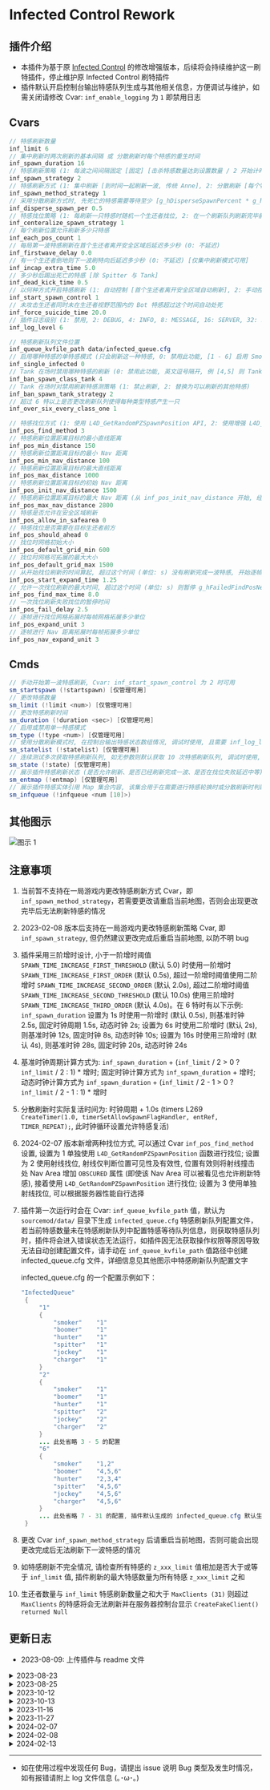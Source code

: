 # Infected Control Rework

## 插件介绍
- 本插件为基于原 [Infected Control](https://github.com/GlowingTree880/L4D2_LittlePlugins/tree/main/Infected_Control) 的修改增强版本，后续将会持续维护这一刷特插件，停止维护原 Infected Control 刷特插件
- 插件默认开启控制台输出特感队列生成与其他相关信息，方便调试与维护，如需关闭请修改 Cvar: `inf_enable_logging` 为 `1` 即禁用日志

## Cvars
```java
// 特感刷新数量
inf_limit 6
// 集中刷新时两次刷新的基本间隔 或 分散刷新时每个特感的重生时间
inf_spawn_duration 16
// 特感刷新策略 (1: 每波之间间隔固定 [固定] [击杀特感数量达到设置数量 / 2 开始计时], 2: 每波之间间隔根据击杀情况自动调整 [动态] [击杀特感数量达到设置数量 / 2 或 击杀强控特感数量达到强控总数 / 2 + 1 特时开始计时])
inf_spawn_strategy 2
// 特感刷新方式 (1: 集中刷新 [到时间一起刷新一波, 传统 Anne], 2: 分散刷新 [每个特感单独按 g_hSpawnDuration 计时, 到时间不会一起刷新一波, 类似 Ast])
inf_spawn_method_strategy 1
// 采用分散刷新方式时, 先死亡的特感需要等待至少 [g_hDisperseSpawnPercent * g_hInfectedLimit] 取下整 个特感复活时间完成或在场才允许复活, [如配置 5 特感, 本值为 0.5, 则先死亡的特感需要等待至少 3 只特感复活完成或在场至少 3 只特感才可复活]
inf_disperse_spawn_per 0.5
// 特感找位策略 (1: 每刷新一只特感时随机一个生还者找位, 2: 在一个刷新队列刷新完毕前都以一个生还者找位, 3: 总是以路程最大的生还者找位, 4: 总是以路程最小的生还者找位)
inf_centeralize_spawn_strategy 1
// 每个刷新位置允许刷新多少只特感
inf_each_pos_count 1
// 每局第一波特感刷新在首个生还者离开安全区域后延迟多少秒 (0: 不延迟)
inf_firstwave_delay 0.0
// 有一个生还者倒地则下一波刷特向后延迟多少秒 (0: 不延迟) [仅集中刷新模式可用]
inf_incap_extra_time 5.0
// 多少秒后踢出死亡的特感 [除 Spitter 与 Tank]
inf_dead_kick_time 0.5
// 以何种方式开启特感刷新 (1: 自动控制 [首个生还者离开安全区域自动刷新], 2: 手动控制 [需要输入 !startspawn 指令, 适配 Anne text.smx 插件])
inf_start_spawn_control 1
// 未攻击生还者同时未在生还者视野范围内的 Bot 特感超过这个时间自动处死
inf_force_suicide_time 20.0
// 插件日志级别 (1: 禁用, 2: DEBUG, 4: INFO, 8: MESSAGE, 16: SERVER, 32: ERROR) 数字相加, 6 = 2 + 4 表示同时启用 DEBUG 与 INFO 功能
inf_log_level 6

// 特感刷新队列文件位置
inf_queue_kvfile_path data/infected_queue.cfg
// 启用哪种特感的单特感模式 (只会刷新这一种特感, 0: 禁用此功能, [1 - 6] 启用 Smoker, Boomer, Hunter, Spitter, Jockey, Charger 的单特感模式)
inf_single_infected 0
// Tank 在场时禁用哪种特感的刷新 (0: 禁用此功能, 英文逗号隔开, 例 [4,5] 则 Tank 在场时禁用 Spitter 与 Jockey 刷新)
inf_ban_spawn_class_tank 4
// Tank 在场时对禁用刷新特感测策略 (1: 禁止刷新, 2: 替换为可以刷新的其他特感)
inf_ban_spawn_tank_strategy 2
// 超过 6 特以上是否更改刷新队列使得每种类型特感产生一只
inf_over_six_every_class_one 1

// 特感找位方式 (1: 使用 L4D_GetRandomPZSpawnPosition API, 2: 使用增强 L4D_GetRandomPZSpawnPosition API, 3: 使用射线找位)
inf_pos_find_method 3
// 特感刷新位置距离目标的最小直线距离
inf_pos_min_distance 150
// 特感刷新位置距离目标的最小 Nav 距离
inf_pos_min_nav_distance 100
// 特感刷新位置距离目标的最大直线距离
inf_pos_max_distance 1000
// 特感刷新位置距离目标的初始 Nav 距离
inf_pos_init_nav_distance 1500
// 特感刷新位置距离目标的最大 Nav 距离 (从 inf_pos_init_nav_distance 开始, 经过 inf_pos_start_expand_time 时间开始以每帧 inf_pos_nav_expand_unit 值进行 Nav 距离增加, 直到增加到 inf_pos_max_nav_distance 为止)
inf_pos_max_nav_distance 2800
// 特感是否允许在安全区域刷新
inf_pos_allow_in_safearea 0
// 特感找位是否需要在目标生还者前方
inf_pos_should_ahead 0
// 找位时网格初始大小
inf_pos_default_grid_min 600
// 找位时网格可拓展的最大大小
inf_pos_default_grid_max 1500
// 从开始找位刷新的时间算起, 超过这个时间 (单位: s) 没有刷新完成一波特感, 开始逐帧进行找位网格拓展
inf_pos_start_expand_time 1.25
// 允许一次找位刷新的最大时间, 超过这个时间 (单位: s) 则暂停 g_hFailedFindPosNextDelay 时间后继续启动找位 (0: 无上限)
inf_pos_find_max_time 8.0
// 一次找位刷新失败找位的暂停时间
inf_pos_fail_delay 2.5
// 逐帧进行找位网格拓展时每帧网格拓展多少单位
inf_pos_expand_unit 3
// 逐帧进行 Nav 距离拓展时每帧拓展多少单位
inf_pos_nav_expand_unit 3

``````

## Cmds
```java
// 手动开始第一波特感刷新, Cvar: inf_start_spawn_control 为 2 时可用
sm_startspawn (!startspawn) [仅管理可用]
// 更改特感数量
sm_limit (!limit <num>) [仅管理可用]
// 更改特感刷新时间
sm_duration (!duration <sec>) [仅管理可用]
// 启用或禁用单一特感模式
sm_type (!type <num>) [仅管理可用]
// 使用分散刷新模式时, 在控制台输出特感状态数组情况, 调试时使用, 且需要 inf_log_level 等级包含 2 (DEBUG) 时可将结果展示到控制台上
sm_statelist (!statelist) [仅管理可用]
// 连续测试多次获取特感刷新队列, 如无参数则默认获取 10 次特感刷新队列, 调试时使用, 且需要 inf_log_level 等级包含 2 (DEBUG) 时可将结果展示到控制台上
sm_state (!state) [仅管理可用]
// 展示插件特感刷新状态 (是否允许刷新、是否已经刷新完成一波、是否在找位失败延迟中等)
sm_entmap (!entmap) [仅管理可用]
// 展示插件特感实体引用 Map 集合内容, 该集合用于在需要进行特感轮换时或分散刷新时判断死亡的特感是否是插件刷出的, 防止非法特感干扰插件刷新导致刷特数量不准确的情况
sm_infqueue (!infqueue <num [10]>)
``````

## 其他图示
![图示 1](./pic/feat.png)

## 注意事项
1. 当前暂不支持在一局游戏内更改特感刷新方式 Cvar，即 `inf_spawn_method_strategy`，若需要更改请重启当前地图，否则会出现更改完毕后无法刷新特感的情况
2. 2023-02-08 版本后支持在一局游戏内更改特感刷新策略 Cvar, 即 `inf_spawn_strategy`, 但仍然建议更改完成后重启当前地图, 以防不明 bug
3. 插件采用三阶增时设计, 小于一阶增时阈值 `SPAWN_TIME_INCREASE_FIRST_THRESHOLD` (默认 5.0) 时使用一阶增时 `SPAWN_TIME_INCREASE_FIRST_ORDER` (默认 0.5s), 超过一阶增时阈值使用二阶增时 `SPAWN_TIME_INCREASE_SECOND_ORDER` (默认 2.0s), 超过二阶增时阈值 `SPAWN_TIME_INCREASE_SECOND_THRESHOLD` (默认 10.0s) 使用三阶增时 `SPAWN_TIME_INCREASE_THIRD_ORDER` (默认 4.0s)。在 6 特时有以下示例: `inf_spawn_duration` 设置为 1s 时使用一阶增时 (默认 0.5s), 则基准时钟 2.5s, 固定时钟周期 1.5s, 动态时钟 2s; 设置为 6s 时使用二阶增时 (默认 2s), 则基准时钟 12s, 固定时钟 8s, 动态时钟 10s; 设置为 16s 时使用三阶增时 (默认 4s), 则基准时钟 28s, 固定时钟 20s, 动态时钟 24s
4. 基准时钟周期计算方式为: `inf_spawn_duration` + (`inf_limit` / 2 > 0 ? `inf_limit` / 2 : 1) * 增时; 固定时钟计算方式为 `inf_spawn_duration` + 增时; 动态时钟计算方式为 `inf_spawn_duration` + (`inf_limit` / 2 - 1 > 0 ? `inf_limit` / 2 - 1 : 1) * 增时
5. 分散刷新时实际复活时间为: 时钟周期 + 1.0s (timers L269 `CreateTimer(1.0, timerSetAllowSpawnFlagHandler, entRef, TIMER_REPEAT);`, 此时钟循环设置允许特感复活)
6. 2024-02-07 版本新增两种找位方式, 可以通过 Cvar `inf_pos_find_method` 设置, 设置为 1 单独使用 `L4D_GetRandomPZSpawnPosition` 函数进行找位; 设置为 2 使用射线找位, 射线仅判断位置可见性及有效性, 位置有效则将射线撞击处 Nav Area 增加 `OBSCURED` 属性 (即使该 Nav Area 可以被看见也允许刷新特感), 接着使用 `L4D_GetRandomPZSpawnPosition` 进行找位; 设置为 3 使用单独射线找位, 可以根据服务器性能自行选择
7. 插件第一次运行时会在 Cvar: `inf_queue_kvfile_path` 值，默认为 `sourcemod/data/` 目录下生成 `infected_queue.cfg` 特感刷新队列配置文件，若当前特感数量未在特感刷新队列中配置特感等待队列信息，则获取特感队列时，插件将会进入错误状态无法运行，如插件因无法获取操作权限等原因导致无法自动创建配置文件，请手动在 `inf_queue_kvfile_path` 值路径中创建 infected_queue.cfg 文件，详细信息见其他图示中特感刷新队列配置文字
   
   infected_queue.cfg 的一个配置示例如下：
   ```java
   "InfectedQueue"
    {
    	"1"
    	{
    		"smoker"	"1"
    		"boomer"	"1"
    		"hunter"	"1"
    		"spitter"	"1"
    		"jockey"	"1"
    		"charger"	"1"
    	}
    	"2"
    	{
    		"smoker"	"1"
    		"boomer"	"1"
    		"hunter"	"1"
    		"spitter"	"2"
    		"jockey"	"2"
    		"charger"	"2"
    	}
        ... 此处省略 3 - 5 的配置
        "6"
    	{
    		"smoker"	"1,2"
    		"boomer"	"4,5,6"
    		"hunter"	"2,3,4"
    		"spitter"	"4,5,6"
    		"jockey"	"4,5,6"
    		"charger"	"4,5,6"
    	}
        ... 此处省略 7 - 31 的配置, 插件默认生成的 infected_queue.cfg 默认生成到 31, 相当于 31 特的配置, 实际使用时请按实际游玩需要特感数量配置
    }
   ``````
8. 更改 Cvar `inf_spawn_method_strategy` 后请重启当前地图，否则可能会出现更改完成后无法刷新下一波特感的情况
9. 如特感刷新不完全情况, 请检查所有特感的 `z_xxx_limit` 值相加是否大于或等于 `inf_limit` 值, 插件刷新的最大特感数量为所有特感 `z_xxx_limit` 之和
10. 生还者数量与 `inf_limit` 特感刷新数量之和大于 `MaxClients (31)` 则超过 `MaxClients` 的特感将会无法刷新并在服务器控制台显示 `CreateFakeClient() returned Null`

## 更新日志
- 2023-08-09: 上传插件与 readme 文件
<details>
<summary>2023-08-23</summary>
1. 修复超过 6 特无法读取特感位置队列的问题<br>
2. 增加 Cvar: inf_unreach_six_alternative 控制是否开启 6 特以下特感轮换 (1,5 特最后一个刷新的特感类型下一波不会出现, 2,3,4 特最后两个刷新的特感类型下一波不会出现, 需要保证该特感类型允许刷新, 即 z_xxx_limit 不为 0)<br>
3. 修复检查基准时钟及动态时钟是否允许被触发相关函数中特感总数及强控阈值获取错误的问题
</details>

<details>
<summary>2023-08-25</summary>
1. 更改一些特感刷新队列的生成策略与 Tank 在场时特感的替换策略<br>
2. 修复特感实际刷新位置为 rayEndPos + PLAYER_HEIGHT 的问题
</details>

<details>
<summary>2023-10-12</summary>
1. 增加 Cvar: inf_pos_init_nav_distance 与 inf_pos_nav_expand_unit 实现找位时 Nav 距离随着时间增大而增大<br>
2. 更改 6 特以下特感轮换实现方式为使用 InfectedEntityReferenceMap 与记录击杀顺序实现<br>
3. 增加特感刷出时实体有效性检验
</details>

<details>
<summary>2023-10-13</summary>
1. 上传插件及 inc 文件，修复 `2023-10-12` 更新导致的分散刷新无法刷特的问题
</details>

<details>
<summary>2023-11-16</summary>
1. 更新 natives_and_forwards.sp 修复直接拉取源码编译由于部分 forward 签名与调用时传参不一而导致的无法刷新特感的情况<br>
2. 修复开启生还者倒地增时时增时时间不准确的问题<br>
3. 修复固定/动态时钟触发时间早于本波次基准时钟触发时间时并未删除基准时钟导致连续刷新两波特感的问题<br>
4. 修复特感刷新时钟部分参数，日志记录不准确的问题
</details>

<details>
<summary>2023-11-27</summary>
1. 增加分散刷新模式对固定时间间隔与动态时间间隔刷新的支持<br>
2. 修复分散刷新模式 round_start 初始化时并未重置特感状态数组的问题<br>
3. inf_pos_find 增加判断条件，随机选择一个射线起始位置后先检查到目标生还者的直线距离，若小于 inf_pos_min_distance 则立即开始随机下一个位置，减少判断过近的位置<br>
4. 优化 6 特以下特感轮换算法, 解决死循环从而导致服务器无响应的问题
</details>

<details>
<summary>2024-02-07</summary>
1. 改进特感轮换机制, 使得集中或分散刷新都支持特感轮换<br>
2. 改进特感找位与刷新机制, 使其资源占用更少<br>
3. 改进目标获取方法, 使其支持获取最高与最低路程目标<br>
4. 增加两种找位方式<br>
5. 优化分散刷新模式代码, 增加健壮性<br>
</details>

<details>
<summary>2024-02-08</summary>
1. 修复无法读取 24 特以上的问题<br>
2. 修复 2024-02-07 版本中特感刷新时钟周期获取错误的问题，造成固定时钟周期获取错误<br>
3. 修复 2024-02-08 版本中固定时钟周期获取错误的问题<br>
4. 修复每个位置刷新多只特感情况下特感队列已空但仍然允许刷新导致无法获取特感类型的错误<br>
5. 修复第一波进行特感轮换时轮换类型集合中特感类型重复问题<br>
6. 增加未控人且不在生还者视线范围内的特感超时处死功能<br>
</details>

<details>
<summary>2024-02-13</summary>
1. 修复未离开安全区域更改特感刷新方式时由于未创建特感数量统计时钟而导致 TriggerTimer 报错的问题<br>
</details>

---
- 如在使用过程中发现任何 Bug，请提出 issue 说明 Bug 类型及发生时情况，如有报错请附上 log 文件信息 (｡･ω･｡)